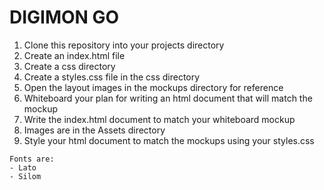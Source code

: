 DIGIMON GO
===================

1. Clone this repository into your projects directory
2. Create an index.html file 
3. Create a css directory 
4. Create a styles.css file in the css directory
5. Open the layout images in the mockups directory for reference
6. Whiteboard your plan for writing an html document that will match the mockup
7. Write the index.html document to match your whiteboard mockup
8. Images are in the Assets directory
9. Style your html document to match the mockups using your styles.css

```
Fonts are: 
- Lato
- Silom
```